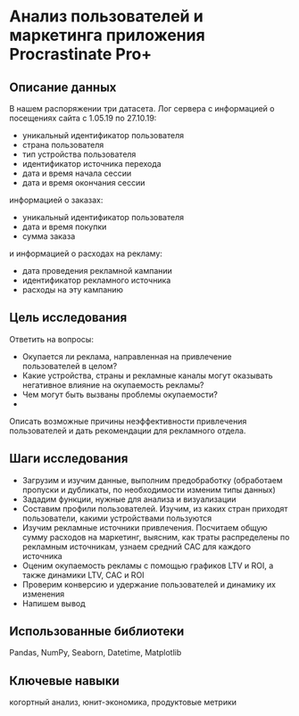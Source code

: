 # Анализ пользователей и маркетинга приложения Procrastinate Pro+

## Описание данных

В нашем распоряжении три датасета. Лог сервера с информацией о посещениях сайта с 1.05.19 по 27.10.19:

- уникальный идентификатор пользователя
- страна пользователя
- тип устройства пользователя
- идентификатор источника перехода
- дата и время начала сессии
- дата и время окончания сессии

информацией о заказах:

- уникальный идентификатор пользователя
- дата и время покупки
- сумма заказа

и информацией о расходах на рекламу:

- дата проведения рекламной кампании
- идентификатор рекламного источника
- расходы на эту кампанию


## Цель исследования

Ответить на вопросы:

- Окупается ли реклама, направленная на привлечение пользователей в целом?
- Какие устройства, страны и рекламные каналы могут оказывать негативное влияние на окупаемость рекламы?
- Чем могут быть вызваны проблемы окупаемости?
-
Описать возможные причины неэффективности привлечения пользователей и дать рекомендации для рекламного отдела.


## Шаги исследования

- Загрузим и изучим данные, выполним предобработку (обработаем пропуски и дубликаты, по необходимости изменим типы данных)
- Зададим функции, нужные для анализа и визуализации
- Составим профили пользователей. Изучим, из каких стран приходят пользователи, какими устройствами пользуются
- Изучим рекламные источники привлечения. Посчитаем общую сумму расходов на маркетинг, выясним, как траты распределены по рекламным источникам, узнаем средний CAC для каждого источника
- Оценим окупаемость рекламы c помощью графиков LTV и ROI, а также динамики LTV, CAC и ROI
- Проверим конверсию и удержание пользователей и динамику их изменения
- Напишем вывод

## Использованные библиотеки

Pandas, NumPy, Seaborn, Datetime, Matplotlib

## Ключевые навыки

когортный анализ, юнит-экономика, продуктовые метрики

